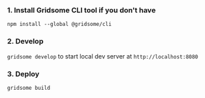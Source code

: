 ### 1. Install Gridsome CLI tool if you don't have

`npm install --global @gridsome/cli`

### 2. Develop

`gridsome develop` to start local dev server at `http://localhost:8080`

### 3. Deploy

`gridsome build`
